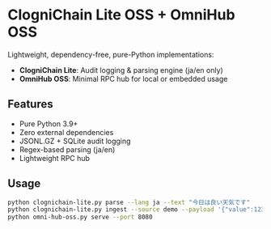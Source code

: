 # ClogniChain Lite OSS + OmniHub OSS

Lightweight, dependency-free, pure-Python implementations:

- **ClogniChain Lite**: Audit logging & parsing engine (ja/en only)
- **OmniHub OSS**: Minimal RPC hub for local or embedded usage

## Features
- Pure Python 3.9+
- Zero external dependencies
- JSONL.GZ + SQLite audit logging
- Regex-based parsing (ja/en)
- Lightweight RPC hub

## Usage
```bash
python clognichain-lite.py parse --lang ja --text "今日は良い天気です"
python clognichain-lite.py ingest --source demo --payload '{"value":123}'
python omni-hub-oss.py serve --port 8080
